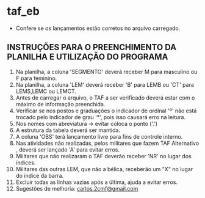 # taf_eb
 - Confere se os lançamentos estão corretos no arquivo carregado.

## INSTRUÇÕES PARA O PREENCHIMENTO DA PLANILHA E UTILIZAÇÃO DO PROGRAMA
1) Na planilha, a coluna 'SEGMENTO' deverá receber M para masculino ou F para feminino.
2) Na planilha, a coluna 'LEM' deverá receber 'B' para LEMB ou 'CT' para LEMS,LEMC ou LEMCT.
3) Antes de carregar o arquivo, o TAF a ser verificado deverá estar com o máximo de informação preenchida.
4) Verificar se nos postos e graduações o indicador de ordinal 'º' não está trocado pelo indicador de grau '°', pois isso causará erro na leitura.
5) Nos nomes com abreviatura -> evitar coloca o ponto ('.')
6) A estrutura da tabela deverá ser mantida.
7) A coluna 'OBS' terá lançamento livre para fins de controle interno.
8) Nas atividades não realizadas, pelos militares que fazem TAF Alternativo , deverá ser lançado 'A' para evitar erros.
9) Militares que não realizaram o TAF deverão receber 'NR' no lugar dos índices.
10) Militares das outras LEM, que não a bélica, receberão um "X" no lugar do índice da barra.
11) Excluir todas as linhas vazias após a última, ajuda a evitar erros.
12) Sugestões de melhoria: carlos.2cmf@gmail.com

